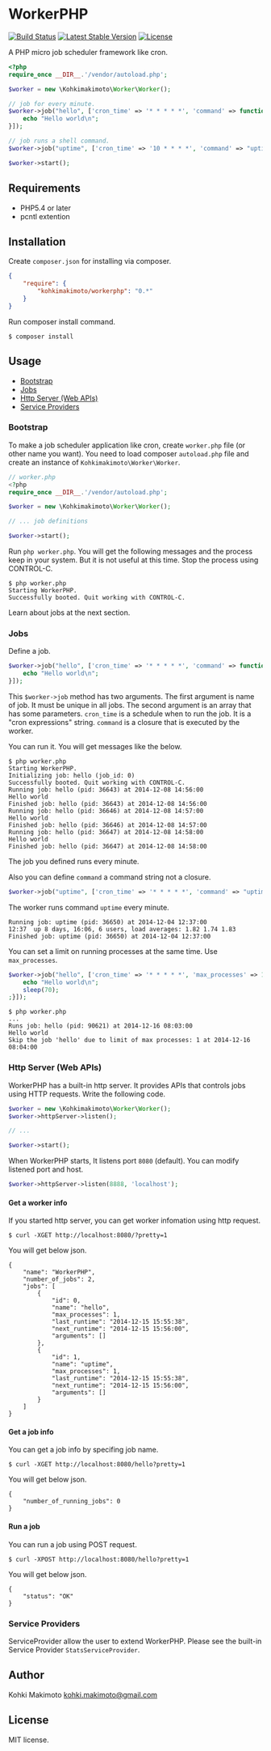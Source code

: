 # WorkerPHP

[![Build Status](https://travis-ci.org/kohkimakimoto/workerphp.svg?branch=master)](https://travis-ci.org/kohkimakimoto/workerphp)
[![Latest Stable Version](https://poser.pugx.org/kohkimakimoto/workerphp/v/stable.png)](https://packagist.org/packages/kohkimakimoto/workerphp)
[![License](https://poser.pugx.org/kohkimakimoto/workerphp/license.png)](https://packagist.org/packages/kohkimakimoto/workerphp)

A PHP micro job scheduler framework like cron.

```php
<?php
require_once __DIR__.'/vendor/autoload.php';

$worker = new \Kohkimakimoto\Worker\Worker();

// job for every minute.
$worker->job("hello", ['cron_time' => '* * * * *', 'command' => function(){
    echo "Hello world\n";
}]);

// job runs a shell command.
$worker->job("uptime", ['cron_time' => '10 * * * *', 'command' => "uptime"]);

$worker->start();
```

## Requirements

* PHP5.4 or later
* pcntl extention

## Installation

Create `composer.json` for installing via composer.

```json
{
    "require": {
        "kohkimakimoto/workerphp": "0.*"
    }
}
```

Run composer install command.

```Shell
$ composer install
```

## Usage

* [Bootstrap](#bootstrap)
* [Jobs](#jobs)
* [Http Server (Web APIs)](#http-server-web-apis)
* [Service Providers](#service-providers)

### Bootstrap

To make a job scheduler application like cron, create `worker.php` file (or other name you want).
You need to load composer `autoload.php` file and create an instance of `Kohkimakimoto\Worker\Worker`.

```php
// worker.php
<?php
require_once __DIR__.'/vendor/autoload.php';

$worker = new \Kohkimakimoto\Worker\Worker();

// ... job definitions

$worker->start();
```

Run `php worker.php`. You will get the following messages and the process keep in your system. But it is not useful at this time. Stop the process using CONTROL-C.

```
$ php worker.php
Starting WorkerPHP.
Successfully booted. Quit working with CONTROL-C.
```

Learn about jobs at the next section.

### Jobs

Define a job.

```php
$worker->job("hello", ['cron_time' => '* * * * *', 'command' => function(){
    echo "Hello world\n";
}]);
```

This `$worker->job` method has two arguments. The first argument is name of job. It must be unique in all jobs.
The second argument is an array that has some parameters. `cron_time` is a schedule when to run the job.
It is a "cron expressions" string. `command` is a closure that is executed by the worker.

You can run it. You will get messages like the below.

```
$ php worker.php
Starting WorkerPHP.
Initializing job: hello (job_id: 0)
Successfully booted. Quit working with CONTROL-C.
Running job: hello (pid: 36643) at 2014-12-08 14:56:00
Hello world
Finished job: hello (pid: 36643) at 2014-12-08 14:56:00
Running job: hello (pid: 36646) at 2014-12-08 14:57:00
Hello world
Finished job: hello (pid: 36646) at 2014-12-08 14:57:00
Running job: hello (pid: 36647) at 2014-12-08 14:58:00
Hello world
Finished job: hello (pid: 36647) at 2014-12-08 14:58:00
```

The job you defined runs every minute.

Also you can define `command` a command string not a closure.

```php
$worker->job("uptime", ['cron_time' => '* * * * *', 'command' => "uptime"]);
```

The worker runs command `uptime` every minute.

```
Running job: uptime (pid: 36650) at 2014-12-04 12:37:00
12:37  up 8 days, 16:06, 6 users, load averages: 1.82 1.74 1.83
Finished job: uptime (pid: 36650) at 2014-12-04 12:37:00
```


You can set a limit on running processes at the same time. Use `max_processes`.

```php
$worker->job("hello", ['cron_time' => '* * * * *', 'max_processes' => 1, 'command' => function(){
    echo "Hello world\n";
    sleep(70);
;}]);
```

```
$ php worker.php
...
Runs job: hello (pid: 90621) at 2014-12-16 08:03:00
Hello world
Skip the job 'hello' due to limit of max processes: 1 at 2014-12-16 08:04:00
```

### Http Server (Web APIs)

WorkerPHP has a built-in http server. It provides APIs that controls jobs using HTTP requests. Write the following code.

```php
$worker = new \Kohkimakimoto\Worker\Worker();
$worker->httpServer->listen();

// ...

$worker->start();
```

When WorkerPHP starts, It listens port `8080` (default).
You can modify listened port and host.

```php
$worker->httpServer->listen(8888, 'localhost');
```

#### Get a worker info

If you started http server, you can get worker infomation using http request.

```
$ curl -XGET http://localhost:8080/?pretty=1
```

You will get below json.

```
{
    "name": "WorkerPHP",
    "number_of_jobs": 2,
    "jobs": [
        {
            "id": 0,
            "name": "hello",
            "max_processes": 1,
            "last_runtime": "2014-12-15 15:55:38",
            "next_runtime": "2014-12-15 15:56:00",
            "arguments": []
        },
        {
            "id": 1,
            "name": "uptime",
            "max_processes": 1,
            "last_runtime": "2014-12-15 15:55:38",
            "next_runtime": "2014-12-15 15:56:00",
            "arguments": []
        }
    ]
}
```

#### Get a job info

You can get a job info by specifing job name.

```
$ curl -XGET http://localhost:8080/hello?pretty=1
```

You will get below json.

```
{
    "number_of_running_jobs": 0
}
```

#### Run a job

You can run a job using POST request.

```
$ curl -XPOST http://localhost:8080/hello?pretty=1
```

You will get below json.

```
{
    "status": "OK"
}
```

### Service Providers

ServiceProvider allow the user to extend WorkerPHP. Please see the built-in Service Provider `StatsServiceProvider`.

## Author

Kohki Makimoto <kohki.makimoto@gmail.com>

## License

MIT license.

